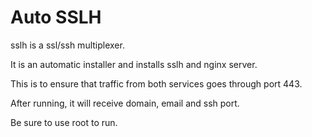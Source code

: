 
# Auto SSLH


sslh is a ssl/ssh multiplexer.

It is an automatic installer and installs sslh and nginx server.

This is to ensure that traffic from both services goes through port 443.

After running, it will receive domain, email and ssh port.

Be sure to use root to run.
